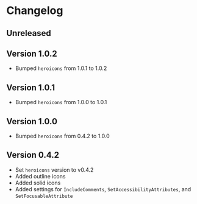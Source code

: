 # Changelog

## Unreleased

## Version 1.0.2

- Bumped `heroicons` from 1.0.1 to 1.0.2

## Version 1.0.1

- Bumped `heroicons` from 1.0.0 to 1.0.1

## Version 1.0.0

- Bumped `heroicons` from 0.4.2 to 1.0.0

## Version 0.4.2

- Set `heroicons` version to v0.4.2
- Added outline icons
- Added solid icons
- Added settings for `IncludeComments`, `SetAccessibilityAttributes`, and `SetFocusableAttribute`
